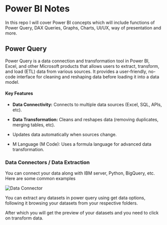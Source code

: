 <H1>Power BI Notes</H1>
<p>In this repo I will cover Power BI concepts which will include functions of Power Query, DAX Queries, Graphs, Charts, UI/UX, way of presentation and more.</p>

<H2>Power Query</H2>
<p>Power Query is a data connection and transformation tool in Power BI, Excel, and other Microsoft products that allows users to extract, transform, and load (ETL) data from various sources. 
It provides a user-friendly, no-code interface for cleaning and reshaping data before loading it into a data model.</p>

<h4>Key Features</h4>
<ul>
  <li><p><b>Data Connectivity:</b> Connects to multiple data sources (Excel, SQL, APIs, etc).</p></li>
  <li><p><b>Data Transformation:</b> Cleans and reshapes data (removing duplicates, merging tables, etc).</p></li>
  <li><p>Updates data automatically when sources change.</p></li>
  <li><p>M Language (M Code):</b> Uses a formula language for advanced data transformation.</p></li>
</ul>

<H3>Data Connectors / Data Extraction</H3>

<p>You can connect your data along with IBM server, Python, BigQuery, etc.
Here are some common examples</p>

<img src='C:\Users\Shris\OneDrive\Documents\Power BI\images\dataConnector.png' alt = 'Data Connector'></img>

<p>You can extract any datasets in power query using get data options, following it browsing your datasets from your respective folders.</p>

<p>After which you will get the preview of your datasets and you need to click on transform data.</p>
